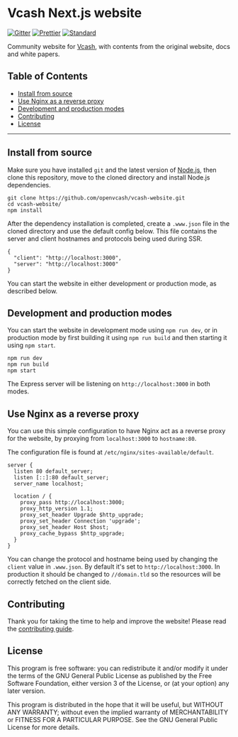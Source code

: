 # Vcash Next.js website
[![Gitter](https://badges.gitter.im/openvcash/vcash.svg)](https://gitter.im/openvcash/vcash?utm_source=badge&utm_medium=badge&utm_campaign=pr-badge)
[![Prettier](https://img.shields.io/badge/styled_with-prettier-ff69b4.svg)](https://github.com/prettier/prettier)
[![Standard](https://img.shields.io/badge/code_style-standard-brightgreen.svg)](https://standardjs.com)

Community website for [Vcash](https://vcash.info/), with contents from the
original website, docs and white papers.

## Table of Contents
- [Install from source](#install-from-source)
- [Use Nginx as a reverse proxy](#use-nginx-as-a-reverse-proxy)
- [Development and production modes](#development-and-production-modes)
- [Contributing](#contributing)
- [License](#license)

--------------------------------------------------------------------------------

## Install from source
Make sure you have installed `git` and the latest version of
[Node.js](https://nodejs.org/en/download/current/), then clone this repository,
move to the cloned directory and install Node.js dependencies.

    git clone https://github.com/openvcash/vcash-website.git
    cd vcash-website/
    npm install

After the dependency installation is completed, create a `.www.json` file in the
cloned directory and use the default config below. This file contains the
server and client hostnames and protocols being used during SSR.

```
{
  "client": "http://localhost:3000",
  "server": "http://localhost:3000"
}
```

You can start the website in either development or production mode,
as described below.

## Development and production modes
You can start the website in development mode using `npm run dev`, or in
production mode by first building it using `npm run build` and then starting it
using `npm start`.

    npm run dev
    npm run build
    npm start

The Express server will be listening on `http://localhost:3000` in both modes.

## Use Nginx as a reverse proxy
You can use this simple configuration to have Nginx act as a reverse proxy
for the website, by proxying from `localhost:3000` to `hostname:80`.

The configuration file is found at `/etc/nginx/sites-available/default`.

```
server {
  listen 80 default_server;
  listen [::]:80 default_server;
  server_name localhost;

  location / {
    proxy_pass http://localhost:3000;
    proxy_http_version 1.1;
    proxy_set_header Upgrade $http_upgrade;
    proxy_set_header Connection 'upgrade';
    proxy_set_header Host $host;
    proxy_cache_bypass $http_upgrade;
  }
}
```

You can change the protocol and hostname being used by changing the `client`
value in `.www.json`. By default it's set to `http://localhost:3000`. In production
it should be changed to `//domain.tld` so the resources will be correctly
fetched on the client side.

## Contributing
Thank you for taking the time to help and improve the website! Please read the
[contributing guide](https://github.com/openvcash/vcash-website/blob/master/.github/CONTRIBUTING.md).


## License
This program is free software: you can redistribute it and/or modify
it under the terms of the GNU General Public License as published by
the Free Software Foundation, either version 3 of the License, or
(at your option) any later version.

This program is distributed in the hope that it will be useful,
but WITHOUT ANY WARRANTY; without even the implied warranty of
MERCHANTABILITY or FITNESS FOR A PARTICULAR PURPOSE.  See the
GNU General Public License for more details.
